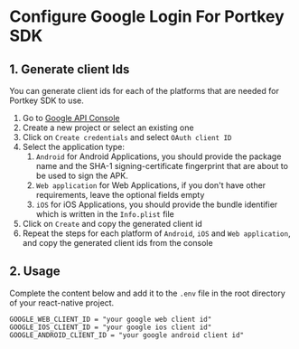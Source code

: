 # Configure Google Login For Portkey SDK

## 1. Generate client Ids

You can generate client ids for each of the platforms that are needed for Portkey SDK to use.

1. Go to [Google API Console](https://console.developers.google.com/apis/credentials)
2. Create a new project or select an existing one
3. Click on `Create credentials` and select `OAuth client ID`
4. Select the application type:
   1. `Android` for Android Applications, you should provide the package name and the SHA-1 signing-certificate fingerprint that are about to be used to sign the APK.
   2. `Web application` for Web Applications, if you don't have other requirements, leave the optional fields empty
   3. `iOS` for iOS Applications, you should provide the bundle identifier which is written in the `Info.plist` file
5. Click on `Create` and copy the generated client id
6. Repeat the steps for each platform of `Android`, `iOS` and `Web application`, and copy the generated client ids from the console

## 2. Usage

Complete the content below and add it to the `.env` file in the root directory of your react-native project.

```properties
GOOGLE_WEB_CLIENT_ID = "your google web client id"
GOOGLE_IOS_CLIENT_ID = "your google ios client id"
GOOGLE_ANDROID_CLIENT_ID = "your google android client id"
```
